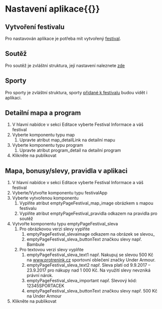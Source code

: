 # Nastavení aplikace{{}}

## Vytvoření festivalu

Pro nastavován aplikace je potřeba mít vytvořený [festival](/vytvoreni-festivalu.md "Přejít na vytvoření festivalu").

## Soutěž

Pro soutěž je zvláštní struktura, její nastavení naleznete [zde](/vytvoreni-souteze-na-festivalu.md)

## Sporty

Pro sporty je zvláštní struktura, sporty [přidané k festivalu](/pridani-sportu.md) budou vidět i aplikaci.

## Detailní mapa a program

1. V hlavní nabídce v sekci Editace vyberte Festival Informace a váš festival
2. Vyberte komponentu typu map
   1. Upravte atribut map\_detailLink na detailní mapu 
3. Vyberte komponentu typu program
   1. Upravte atribut program\_detail na detailní program
4. Klikněte na publikovat

## Mapa, bonusy/slevy, pravidla v aplikaci

1. V hlavní nabídce v sekci Editace vyberte Festival Informace a váš festival
2. Vyberte/Vytvořte komponentu typu festivalApp
3. Vyberte vytvořenou komponentu
   1. Vyplňte atribut emptyPageFestival\_map\_image obrázkem s mapou festivalu
   2. Vyplňte atribut emptyPageFestival\_pravidla odkazem na pravidla pro soutěž
4. Vytvořte komponentu typu emptyPageFestival\_sleva
   1. Pro obrázkovou verzi slevy vyplňte
      1. emptyPageFestival_slevaimage odkazem na obrázek se slevou_
      2. emptyPageFestival_sleva_buttonText značkou slevy např. Bambule
   2. Pro textovou verzi slevy vyplňte
      1. emptyPageFestival\_sleva\_text1 např. Nakupuj se slevou 500 Kč na www.protrenink.cz sportovní oblečení značky Under Armour.
      2. emptyPageFestival\_sleva\_text2 např. Sleva platí od 9.9.2017 – 23.9.2017 pro nákupy nad 1 000 Kč. Na využití slevy nevzniká právní nárok.
      3. emptyPageFestival\_sleva\_important např. Slevový kód: 12345SPORTACEK
      4. emptyPageFestival\_sleva\_buttonText značkou slevy např. 500 Kč na Under Armour
5. Klikněte na publikovat



      




